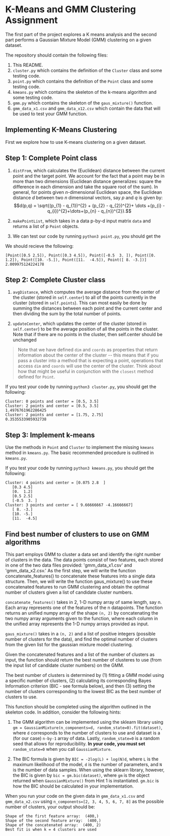 # K-Means and GMM Clustering Assignment

The first part of the project explores a K means analysis and the second part performs a Gaussian Mixture Model (GMM) clustering on a given dataset.


The repository should contain the following files:

1. This README.
2. `cluster.py` which contains the definition of the `Cluster` class and some testing code.
3. `point.py` which contains the definition of the `Point` class and some testing code.
4. `kmeans.py` which contains the skeleton of the k-means algorithm and some testing code.
5. `gmm.py` which contains the skeleton of the `gaus_mixture()` function.  
6. `gmm_data_x1.csv` and `gmm_data_x12.csv` which contain the data that will be used to test your GMM function. 

## Implementing K-Means Clustering 
First we explore how to use K-means clustering on a given dataset.

## Step 1: Complete Point class


1. `distFrom`, which calculates the (Euclidean) distance between the current point and the target point. We account for the fact that a point may be in more than two dimensions (Euclidean distance generalizes: square the difference in each dimension and take the square root of the sum). In general, for points given $n$-dimensional Euclidean space, the Euclidean distance $d$ between two $n$ dimensional vectors, say $p$ and $q$ is given by: $$d(p,q) = \sqrt{(p_{1} - q_{1})^{2} + (p_{2} - q_{2})^{2}+ \dots +(p_{i} - q_{i})^{2}+\dots+(p_{n} - q_{n})^{2}}.$$

2. `makePointList`, which takes in a data p-by-d input matrix `data` and returns a list of p `Point` objects. 


3. We can test our code by running `python3 point.py`, you should get the 

We should recieve the following:
```
[Point([0.5 2.5]), Point([0.3 4.5]), Point([-0.5  3. ]), Point([0.  1.2]), Point([10. -5.]), Point([11.  -4.5]), Point([ 8. -3.])]
2.009975124224178
```

## Step 2: Complete Cluster class


1. `avgDistance`, which computes the average distance from the center of the cluster (stored in `self.center`) to all of the points currently in the cluster (stored in `self.points`). This can most easily be done by summing the distances between each point and the current center and then dividing the sum by the total number of points.

2. `updateCenter`, which updates the center of the cluster (stored in `self.center`) to be the average position of all the points in the cluster.
Note that if there are no points in the cluster, then self.center should be unchanged

> Note that we have defined `dim` and `coords` as properties that return information about the center of the cluster -- this means that if you pass a cluster into a method that is expecting a point, operations that access `dim` and `coords` will use the center of the cluster. Think about how that might be useful in conjunction with the `closest` method defined for `Point`.

If you test your code by running `python3 cluster.py`, you should get the following:

```
Cluster: 0 points and center = [0.5, 3.5]
Cluster: 2 points and center = [0.5, 3.5]
1.4976761962286425
Cluster: 2 points and center = [1.75, 2.75]
0.3535533905932738
```


## Step 3: Implement k-means

Use the methods in `Point` and `Cluster` to implement the missing `kmeans` method in `kmeans.py`. The basic recommended procedure is outlined in `kmeans.py`.

If you test your code by running `python3 kmeans.py`, you should get the following:

```
Cluster: 4 points and center = [0.075 2.8  ]
   [0.3 4.5]
   [0.  1.2]
   [0.5 2.5]
   [-0.5  3. ]
Cluster: 3 points and center = [ 9.66666667 -4.16666667]
   [ 8. -3.]
   [10. -5.]
   [11.  -4.5]
```


## Find best number of clusters to use on GMM algorithms


This part employs GMM to cluster a data set and identify the right number of clusters in the data. The data points consist of two features, each stored in one of the two data files provided: 'gmm_data_x1.csv' and 'gmm_data_x2.csv.' As the first step, we will write the function concatenate_features() to concatenate these features into a single data structure. Then, we will write the function gaus_mixture() to use these concatenated features to run GMM clustering and obtain the optimal number of clusters given a list of candidate cluster numbers.


`concatenate_features()` takes in 2, 1-D numpy array of same length, say n. Each array represents one of the features of the n datapoints. The function returns an unified numpy array of the shape `(n, 2)` by concatenating the two numpy array arguments given to the function, where each column in the unified array represents the 1-D numpy arrays provided as input.  

`gaus_mixture()` takes in a `(n, 2)` and a list of positive integers (possible number of clusters for the data), and find the optimal number of clusters from the given list for the gaussian mixture model clustering.

Given the concatenated features and a list of the number of clusters as input, the function should return the best number of clusteres to use (from the input list of candidate cluster numbers) on the GMM.

The best number of clusters is determined by (1) fitting a GMM model using a specific number of clusters, (2) calculating its corresponding Bayes Information criterion (BIC - see formula below), and then (3) setting the number of clusters corresponding to the lowest BIC as the best number of clusters to use.

This function should be completed using the algorithm outlined in the skeleton code. In addition, consider the following hints: 

1. The GMM algorithm can be implemented using the sklearn library using `gm = GaussianMixture(n_components=d, random_state=0).fit(dataset)`, where `d` corresponds to the number of clusters to use and dataset is a (for our case) `n-by-1` array of data. Lastly, `random_state=0` is a random seed that allows for reproducibility. **In your code, you must set**  `random_state=0` when you call `GaussianMixture`.


2. The BIC formula is given by `BIC = -2log(L) + log(N)d`, where `L` is the maximum likelihood of the model, `d` is the number of parameters, and `N` is the number of data samples. When using the sklearn library, however, the BIC is given by `bic = gm.bic(dataset)`, where `gm` is the object returned when `GaussianMixture()` from Hint 1 is instantiated. `gm.bic` is how the BIC should be calculated in your implementation. 

When you run your code on the given data in `gmm_data_x1.csv` and `gmm_data_x2.csv` using `n_components=[2, 3, 4, 5, 6, 7, 8]` as the possible number of clusters, your output should be:

```
Shape of the first feature array:  (400,)
Shape of the second feature array:  (400,)
Shape of the concatenated array:  (400, 2) 
Best fit is when k = 4 clusters are used
```
